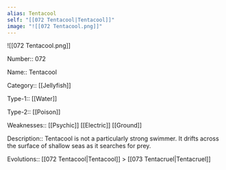 ```yaml
---
alias: Tentacool
self: "[[072 Tentacool|Tentacool]]"
image: "![[072 Tentacool.png]]"
---
```


![[072 Tentacool.png]]


Number:: 072

Name:: Tentacool

Category:: [[Jellyfish]]

Type-1:: [[Water]]

Type-2:: [[Poison]]

Weaknesses:: [[Psychic]] [[Electric]] [[Ground]]

Description:: Tentacool is not a particularly strong swimmer. It drifts across the surface of shallow seas as it searches for prey.

Evolutions:: [[072 Tentacool|Tentacool]] > [[073 Tentacruel|Tentacruel]]